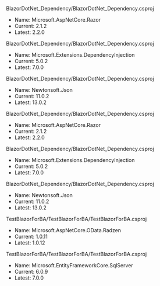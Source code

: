 
 
 BlazorDotNet_Dependency/BlazorDotNet_Dependency.csproj 
 - Name: Microsoft.AspNetCore.Razor 
 - Current: 2.1.2 
 - Latest: 2.2.0
 
 BlazorDotNet_Dependency/BlazorDotNet_Dependency.csproj 
 - Name: Microsoft.Extensions.DependencyInjection 
 - Current: 5.0.2 
 - Latest: 7.0.0
 
 BlazorDotNet_Dependency/BlazorDotNet_Dependency.csproj 
 - Name: Newtonsoft.Json 
 - Current: 11.0.2 
 - Latest: 13.0.2
 
 BlazorDotNet_Dependency/BlazorDotNet_Dependency.csproj 
 - Name: Microsoft.AspNetCore.Razor 
 - Current: 2.1.2 
 - Latest: 2.2.0
 
 BlazorDotNet_Dependency/BlazorDotNet_Dependency.csproj 
 - Name: Microsoft.Extensions.DependencyInjection 
 - Current: 5.0.2 
 - Latest: 7.0.0
 
 BlazorDotNet_Dependency/BlazorDotNet_Dependency.csproj 
 - Name: Newtonsoft.Json 
 - Current: 11.0.2 
 - Latest: 13.0.2
 
 TestBlazorForBA/TestBlazorForBA/TestBlazorForBA.csproj 
 - Name: Microsoft.AspNetCore.OData.Radzen 
 - Current: 1.0.11 
 - Latest: 1.0.12
 
 TestBlazorForBA/TestBlazorForBA/TestBlazorForBA.csproj 
 - Name: Microsoft.EntityFrameworkCore.SqlServer 
 - Current: 6.0.9 
 - Latest: 7.0.0